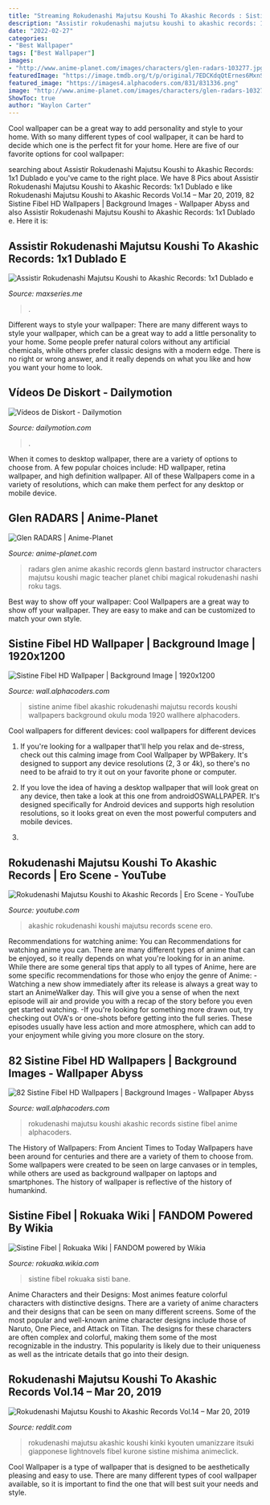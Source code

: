 ```yaml
---
title: "Streaming Rokudenashi Majutsu Koushi To Akashic Records : Sistine Fibel Hd Wallpaper"
description: "Assistir rokudenashi majutsu koushi to akashic records: 1x1 dublado e"
date: "2022-02-27"
categories:
- "Best Wallpaper"
tags: ["Best Wallpaper"]
images:
- "http://www.anime-planet.com/images/characters/glen-radars-103277.jpg?t=1491410783"
featuredImage: "https://image.tmdb.org/t/p/original/7EDCKdqQtErnes6MxnSgXBpaUkm.jpg"
featured_image: "https://images4.alphacoders.com/831/831336.png"
image: "http://www.anime-planet.com/images/characters/glen-radars-103277.jpg?t=1491410783"
ShowToc: true
author: "Waylon Carter"
---
```



Cool wallpaper can be a great way to add personality and style to your home. With so many different types of cool wallpaper, it can be hard to decide which one is the perfect fit for your home. Here are five of our favorite options for cool wallpaper: 

	

		
searching about Assistir Rokudenashi Majutsu Koushi to Akashic Records: 1x1 Dublado e you've came to the right place. We have 8 Pics about Assistir Rokudenashi Majutsu Koushi to Akashic Records: 1x1 Dublado e like Rokudenashi Majutsu Koushi to Akashic Records Vol.14 – Mar 20, 2019, 82 Sistine Fibel HD Wallpapers | Background Images - Wallpaper Abyss and also Assistir Rokudenashi Majutsu Koushi to Akashic Records: 1x1 Dublado e. Here it is:
		
    
## Assistir Rokudenashi Majutsu Koushi To Akashic Records: 1x1 Dublado E

<img loading=lazy src="https://image.tmdb.org/t/p/original/7EDCKdqQtErnes6MxnSgXBpaUkm.jpg" onerror="this.onerror=null;this.src='https://tse4.mm.bing.net/th?id=OIP.S72sfYK7OX-ILxIa1_6nYAHaEK&amp;pid=15.1';" alt="Assistir Rokudenashi Majutsu Koushi to Akashic Records: 1x1 Dublado e">

_Source: maxseries.me_

>. 

	

Different ways to style your wallpaper:
There are many different ways to style your wallpaper, which can be a great way to add a little personality to your home. Some people prefer natural colors without any artificial chemicals, while others prefer classic designs with a modern edge. There is no right or wrong answer, and it really depends on what you like and how you want your home to look.

    
## Vídeos De Diskort - Dailymotion

<img loading=lazy src="https://s2.dmcdn.net/v/RM-kL1TWCk8mnya6E/x360" onerror="this.onerror=null;this.src='https://tse4.mm.bing.net/th?id=OIP.-iaNKbWwmYiURVNYcO58nQHaEK&amp;pid=15.1';" alt="Vídeos de Diskort - Dailymotion">

_Source: dailymotion.com_

>. 

	

When it comes to desktop wallpaper, there are a variety of options to choose from. A few popular choices include: HD wallpaper, retina wallpaper, and high definition wallpaper. All of these Wallpapers come in a variety of resolutions, which can make them perfect for any desktop or mobile device. 

    
## Glen RADARS | Anime-Planet

<img loading=lazy src="http://www.anime-planet.com/images/characters/glen-radars-103277.jpg?t=1491410783" onerror="this.onerror=null;this.src='https://tse1.mm.bing.net/th?id=OIP.0a1-0nXxnd4VLPlhLuIf4QAAAA&amp;pid=15.1';" alt="Glen RADARS | Anime-Planet">

_Source: anime-planet.com_

>radars glen anime akashic records glenn bastard instructor characters majutsu koushi magic teacher planet chibi magical rokudenashi nashi roku tags. 

	

Best way to show off your wallpaper:
Cool Wallpapers are a great way to show off your wallpaper. They are easy to make and can be customized to match your own style.

    
## Sistine Fibel HD Wallpaper | Background Image | 1920x1200

<img loading=lazy src="https://images5.alphacoders.com/825/thumb-1920-825672.png" onerror="this.onerror=null;this.src='https://tse4.mm.bing.net/th?id=OIP.E7KGTACUNCpQAe-WHOpLgwHaEo&amp;pid=15.1';" alt="Sistine Fibel HD Wallpaper | Background Image | 1920x1200">

_Source: wall.alphacoders.com_

>sistine anime fibel akashic rokudenashi majutsu records koushi wallpapers background okulu moda 1920 wallhere alphacoders. 

	

Cool wallpapers for different devices:
cool wallpapers for different devices 

1. If you're looking for a wallpaper that'll help you relax and de-stress, check out this calming image from Cool Wallpaper by WPBakery. It's designed to support any device resolutions (2, 3 or 4k), so there's no need to be afraid to try it out on your favorite phone or computer.

2. If you love the idea of having a desktop wallpaper that will look great on any device, then take a look at this one from androidOSWALLPAPER. It's designed specifically for Android devices and supports high resolution resolutions, so it looks great on even the most powerful computers and mobile devices.

3.

    
## Rokudenashi Majutsu Koushi To Akashic Records | Ero Scene - YouTube

<img loading=lazy src="https://i.ytimg.com/vi/3QZ8guan8Sk/hqdefault.jpg" onerror="this.onerror=null;this.src='https://tse3.mm.bing.net/th?id=OIP.sAKRUw7eXo3rt7dty9xp2QHaFj&amp;pid=15.1';" alt="Rokudenashi Majutsu Koushi to Akashic Records | Ero Scene - YouTube">

_Source: youtube.com_

>akashic rokudenashi koushi majutsu records scene ero. 

	

Recommendations for watching anime: You can
Recommendations for watching anime you can. There are many different types of anime that can be enjoyed, so it really depends on what you're looking for in an anime. While there are some general tips that apply to all types of Anime, here are some specific recommendations for those who enjoy the genre of Anime: 
-Watching a new show immediately after its release is always a great way to start an AnimeWalker day. This will give you a sense of when the next episode will air and provide you with a recap of the story before you even get started watching. 
-If you're looking for something more drawn out, try checking out OVA's or one-shots before getting into the full series. These episodes usually have less action and more atmosphere, which can add to your enjoyment while giving you more closure on the story.

    
## 82 Sistine Fibel HD Wallpapers | Background Images - Wallpaper Abyss

<img loading=lazy src="https://images4.alphacoders.com/831/831336.png" onerror="this.onerror=null;this.src='https://tse3.mm.bing.net/th?id=OIP.-Kr0KRpWFCY2RfBUPzN_zgHaEo&amp;pid=15.1';" alt="82 Sistine Fibel HD Wallpapers | Background Images - Wallpaper Abyss">

_Source: wall.alphacoders.com_

>rokudenashi majutsu koushi akashic records sistine fibel anime alphacoders. 

	

The History of Wallpapers: From Ancient Times to Today
Wallpapers have been around for centuries and there are a variety of them to choose from. Some wallpapers were created to be seen on large canvases or in temples, while others are used as background wallpaper on laptops and smartphones. The history of wallpaper is reflective of the history of humankind.

    
## Sistine Fibel | Rokuaka Wiki | FANDOM Powered By Wikia

<img loading=lazy src="https://vignette.wikia.nocookie.net/rokuaka/images/b/b2/Sistine_Anime_mugshot.png/revision/latest?cb=20170627142223" onerror="this.onerror=null;this.src='https://tse4.mm.bing.net/th?id=OIP.1_433B-0_K0avSL3BzS63QHaFY&amp;pid=15.1';" alt="Sistine Fibel | Rokuaka Wiki | FANDOM powered by Wikia">

_Source: rokuaka.wikia.com_

>sistine fibel rokuaka sisti bane. 

	

Anime Characters and their Designs: Most animes feature colorful characters with distinctive designs.
There are a variety of anime characters and their designs that can be seen on many different screens. Some of the most popular and well-known anime character designs include those of Naruto, One Piece, and Attack on Titan. The designs for these characters are often complex and colorful, making them some of the most recognizable in the industry. This popularity is likely due to their uniqueness as well as the intricate details that go into their design.

    
## Rokudenashi Majutsu Koushi To Akashic Records Vol.14 – Mar 20, 2019

<img loading=lazy src="https://preview.redd.it/gep8qpfb0hl21.jpg?width=640&amp;crop=smart&amp;auto=webp&amp;s=5b0d7973e1f160c47ac0536431e53160f660f7d0" onerror="this.onerror=null;this.src='https://tse1.mm.bing.net/th?id=OIP.H_RA91VDadydZSzLY-7KRwHaKg&amp;pid=15.1';" alt="Rokudenashi Majutsu Koushi to Akashic Records Vol.14 – Mar 20, 2019">

_Source: reddit.com_

>rokudenashi majutsu akashic koushi kinki kyouten umanizzare itsuki giapponese lightnovels fibel kurone sistine mishima animeclick. 

	

Cool Wallpaper is a type of wallpaper that is designed to be aesthetically pleasing and easy to use. There are many different types of cool wallpaper available, so it is important to find the one that will best suit your needs and style.

